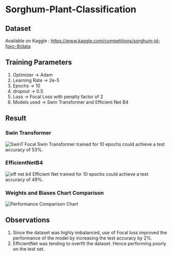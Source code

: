 # Sorghum-Plant-Classification

## Dataset
Available on Kaggle : https://www.kaggle.com/competitions/sorghum-id-fgvc-9/data

## Training Parameters
1. Optimizer -> Adam
2. Learning Rate -> 2e-5
3. Epochs -> 10
4. dropout -> 0.5
5. Loss -> Focal Loss with penalty factor of 2
6. Models used -> Swin Transformer and Efficient Net B4

## Result

### Swin Transformer
![SwinT Focal](https://user-images.githubusercontent.com/45042726/161034604-b42265b3-8d2f-4509-b184-64b788badf89.jpg)
Swin Transformer trained for 10 epochs could achieve a test accuracy of 53%.

### EfficientNetB4
![eff net b4](https://user-images.githubusercontent.com/45042726/161035854-550be355-7f81-471e-96cf-ce1586d633ad.jpg)
Efficient Net trained for 10 epochs could achieve a test accuracy of 49%.

### Weights and Biases Chart Comparison
![Performance Comparison Chart](https://user-images.githubusercontent.com/45042726/161035988-1d08fd15-8d4e-46c7-ab51-a379133a8757.png)

## Observations
1. Since the dataset was highly imbalanced, use of Focal loss improved the performance of the model by increasing the test accuracy by 2%.
2. EfficientNet was tending to overfit the dataset. Hence performing poorly on the test set.

